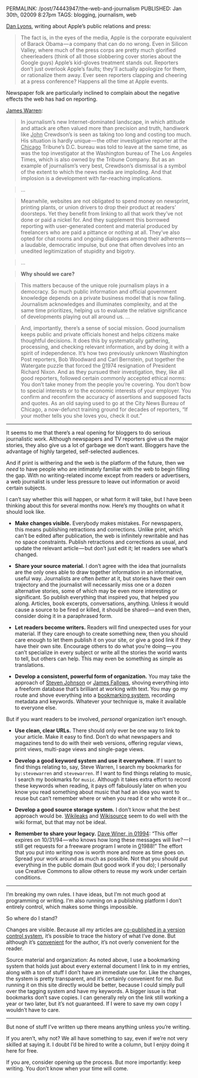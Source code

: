 PERMALINK: /post/74443947/the-web-and-journalism
PUBLISHED: Jan 30th, 02009 8:27pm
TAGS: blogging, journalism, web

[<span class='person'>Dan Lyons</span>][dl], writing about
<span class='company'>Apple</span>’s public relations and press:

 [dl]: http://www.newsweek.com/id/179825/output/print "‘Rotten Reporting’"

> The fact is, in the eyes of the media, Apple is the corporate equivalent of
> <span class='person'>Barack Obama</span> — a company that can do no wrong.
> Even in Silicon Valley, where much of the press corps are pretty much
> glorified cheerleaders (think of all those slobbering cover stories about the
> <span class='company'>Google</span> guys) Apple’s kid-gloves treatment stands
> out. Reporters don’t just overlook Apple’s faults; they'll actually apologize
> for them, or rationalize them away. Ever seen reporters clapping and cheering
> at a press conference? Happens all the time at Apple events.

Newspaper folk are particularly inclined to complain about the negative effects
the web has had on reporting.

[James Warren][jw]:

 [jw]: http://www.theatlantic.com/doc/print/200901u/fate-of-newspaper-journalism "‘When No News is Bad News’"

> In journalism’s new Internet-dominated landscape, in which attitude and
> attack are often valued more than precision and truth, handiwork like
> <span class='person'><ins>John</ins> Crewdson</span>’s is seen as taking too
> long and costing too much. His situation is hardly unique — the other
> investigative reporter at the
> <span class='newspaper'><ins>Chicago</ins> Tribune</span>’s
> <abbr class='smallcaps'>D.C.</abbr> bureau was told to leave at the same
> time, as was the top investigator at the Washington bureau of
> The <span class='newspaper'>Los Angeles Times</span>, which is also owned by
> the <span class='company'>Tribune Company</span>. But as an example of
> journalism’s very best, Crewdson’s dismissal is a symbol of the extent to
> which the news media are imploding. And that implosion is a development with
> far-reaching implications.

> …

> Meanwhile, websites are not obligated to spend money on newsprint, printing
> plants, or union drivers to drop their product at readers’ doorsteps. Yet
> they benefit from linking to all that work they’ve not done or paid a nickel
> for. And they supplement this borrowed reporting with user-generated content
> and material produced by freelancers who are paid a pittance or nothing at
> all. They’ve also opted for chat rooms and ongoing dialogues among their
> adherents — a laudable, democratic impulse, but one that often devolves into
> an unedited legitimization of stupidity and bigotry.

> …

> **Why should we care?**

> This matters because of the unique role journalism plays in a democracy. So
> much public information and official government knowledge depends on a
> private business model that is now failing. Journalism acknowledges and
> illuminates complexity, and at the same time prioritizes, helping us to
> evaluate the relative significance of developments playing out all around us.
> …

> And, importantly, there’s a sense of social mission. Good journalism keeps
> public and private officials honest and helps citizens make thoughtful
> decisions. It does this by systematically gathering, processing, and checking
> relevant information, and by doing it with a spirit of independence. It’s how
> two previously unknown <span class='newspaper'>Washington Post</span>
> reporters, <span class='person'>Bob Woodward</span> and
> <span class='person'>Carl Bernstein</span>, put together the Watergate puzzle
> that forced the <ins>0</ins>1974 resignation of President
> <span class='person'>Richard Nixon</span>. And as they pursued their
> investigation, they, like all good reporters, followed certain commonly
> accepted ethical norms: You don’t take money from the people you’re covering.
> You don’t bow to special interests or to the economic interests of your
> employer. You confirm and reconfirm the accuracy of assertions and supposed
> facts and quotes. As an old saying used to go at the City News Bureau of
> Chicago, a now-defunct training ground for decades of reporters, “If your
> mother tells you she loves you, check it out.”

* * *

It seems to me that there’s a real opening for bloggers to do serious
journalistic work. Although newspapers and <abbr class='smallcaps'>TV</abbr>
reporters give us the major stories, they also give us a lot of garbage we
don’t want. Bloggers have the advantage of highly targeted, self-selected
audiences.

And if print is withering and the web is the platform of the future, then we
*need* to have people who are intimately familiar with the web to begin filling
the gap. With no writing-related income except from readers or advertisers, a
web journalist is under less pressure to leave out information or avoid certain
subjects.

I can’t say whether this will happen, or what form it will take, but I have
been thinking about this for several months now. Here’s my thoughts on what it
should look like.

* **Make changes visible.** Everybody makes mistakes. For newspapers,
this means publishing retractions and corrections. Unlike print, which can’t be
edited after publication, the web is infinitely rewritable and has no space
constraints. Publish retractions and corrections as usual, and update the
relevant article — but don’t just edit it; let readers see what’s changed.

* **Share your source material.** I don’t agree with the idea that journalists
are the only ones able to draw together information in an informative, useful
way. Journalists are often *better* at it, but stories have their own
trajectory and the journalist will necessarily miss one or a dozen alternative
stories, some of which may be even more interesting or significant. So publish
everything that inspired you, that helped you along. Articles, book excerpts,
conversations, anything. Unless it would cause a source to be fired or killed,
it should be shared — and even then, consider doing it in a paraphrased form.

* **Let readers become writers.** Readers will find unexpected uses for your
material. If they care enough to create something new, then you should care
enough to let them publish it on your site, or give a good link if they have
their own site. Encourage others to do what you’re doing — you can’t specialize
in every subject or write all the stories the world wants to tell, but others
can help. This may even be something as simple as translations.

* **Develop a consistent, powerful form of organization.** You may take
the approach of [<span class='person'>Steven Johnson</span>][sj] or
[<span class='person'>James Fallows</span>][jf], shoving everything into a
freeform database that’s brilliant at working with text. You may go my route
and shove everything into a [bookmarking system][db], recording metadata and
keywords. Whatever your technique is, make it available to everyone else.

 [db]: http://delicious.com/stilist/ "My bookmarks"
 [jf]: http://bobnewell.net/agenda/atlantic.txt.html "James Fallows writes about Lotus Agenda"
 [sj]: http://boingboing.net/2009/01/27/diy-how-to-write-a-b.html "‘DIY: How to write a book’"

But if you want readers to be involved, *personal* organization isn’t enough.

* **Use clean, clear <abbr class='smallcaps'>URL</abbr>s.** There should only
ever be one way to link to your article. Make it easy to find. Don’t do what
newspapers and magazines tend to do with their web versions, offering regular
views, print views, multi-page views and single-page views.

* **Develop a good keyword system and use it everywhere.** If I want to find
things relating to, say, Steve Warren, I search my bookmarks for
`by:stevewarren` and `stevewarren`. If I want to find things relating to
music, I search my bookmarks for `music`. Although it takes extra
effort to record these keywords when reading, it pays off fabulously later on
when you know you read something about music that had an idea you want to
reuse but can’t remember where or when you read it or who wrote it or…

* **Develop a good source storage system.** I don’t know what the best approach
would be. [Wikileaks][wl] and [Wikisource][ws] seem to do well with the wiki
format, but that may not be ideal.

 [wl]: http://wikileaks.org/
 [ws]: http://en.wikisource.org/wiki/Main_Page

* **Remember to share your legacy.** [Dave Winer, in 01994][dw]: <q>This offer
expires on 10/31/94 — who knows how long these messages will live? — I still
get requests for a freeware program I wrote in <ins>0</ins>1988!</q> The effort
that you put into writing now is worth more and more as time goes on. Spread
your work around as much as possible. Not that you should put everything in the
public domain (but good work if you do); I personally use Creative Commons to
allow others to reuse my work under certain conditions.

 [dw]:http://scripting.com/davenet/1994/10/22/scriptingtheinternet.html

* * *

I’m breaking my own rules. I have ideas, but I’m not much good at programming
or writing. I’m also running on a publishing platform I don’t entirely control,
which makes some things impossible.

So where do I stand?

Changes are visible. Because all my articles are [co-published in a version
control system][gh], it’s possible to trace the history of what I’ve done. But
although it’s [convenient][bs] for the author, it’s not overly convenient for
the reader.

 [bs]: http://inessential.com/2009/01/30/new_publishing_system_tour_of_my_head "‘New publishing system/tour of my head’"
 [gh]: http://ratafia.info/post/69457109/posts-now-simulcast-at-github

Source material and organization: As noted above, I use a bookmarking system
that holds just about every external document I link to in my entries, along
with a ton of stuff I don’t have an immediate use for. Like the changes, the
system is pretty transparent, and it’s certainly convenient for me. But running
it on this site directly would be better, because I could simply pull over the
tagging system and have my keywords. A bigger issue is that bookmarks don’t
save copies. I can generally rely on the link still working a year or two
later, but it’s not guaranteed. If I were to save my own copy I wouldn’t have
to care.

* * *

But none of stuff I’ve written up there means anything unless you’re writing.

If you aren’t, why not? We all have something to say, even if we’re not very
skilled at saying it. I doubt I’d be hired to write a column, but I enjoy doing
it here for free.

If you are, consider opening up the process. But more importantly: keep
writing. You don’t know when your time will come.
